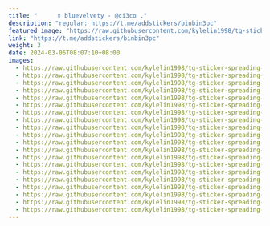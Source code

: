 ```yaml
---
title: "ㅤㅤㅤ × bluevelvety - @ci3co ."
description: "regular: https://t.me/addstickers/binbin3pc"
featured_image: "https://raw.githubusercontent.com/kylelin1998/tg-sticker-spreading-worldwide-images/main/img/7fab56a4-cc56-4269-a2d8-25853bce56cb.jpg"
link: "https://t.me/addstickers/binbin3pc"
weight: 3
date: 2024-03-06T08:07:10+08:00
images:
  - https://raw.githubusercontent.com/kylelin1998/tg-sticker-spreading-worldwide-images/main/img/7fab56a4-cc56-4269-a2d8-25853bce56cb.jpg
  - https://raw.githubusercontent.com/kylelin1998/tg-sticker-spreading-worldwide-images/main/img/98426217-3b6e-4b23-b0a0-c47580f9b993.jpg
  - https://raw.githubusercontent.com/kylelin1998/tg-sticker-spreading-worldwide-images/main/img/58475929-d677-4f38-b3c1-7554a5bed540.jpg
  - https://raw.githubusercontent.com/kylelin1998/tg-sticker-spreading-worldwide-images/main/img/1917eb02-dc3c-4c14-9258-a8e694b16084.jpg
  - https://raw.githubusercontent.com/kylelin1998/tg-sticker-spreading-worldwide-images/main/img/32a89712-2e4b-445b-b9b6-a4d0fac71259.jpg
  - https://raw.githubusercontent.com/kylelin1998/tg-sticker-spreading-worldwide-images/main/img/b1d30c60-3922-4d5a-b3bd-db6b80037a7a.jpg
  - https://raw.githubusercontent.com/kylelin1998/tg-sticker-spreading-worldwide-images/main/img/78ebb526-9a81-4976-8cb1-b8f0f42006a3.jpg
  - https://raw.githubusercontent.com/kylelin1998/tg-sticker-spreading-worldwide-images/main/img/e7239c77-ae07-43bc-9647-0dc802cc533a.jpg
  - https://raw.githubusercontent.com/kylelin1998/tg-sticker-spreading-worldwide-images/main/img/148bd926-8a22-4b4a-beb1-189f56f1b4b1.jpg
  - https://raw.githubusercontent.com/kylelin1998/tg-sticker-spreading-worldwide-images/main/img/ad62fded-11b4-429f-88d3-a5519aefae37.jpg
  - https://raw.githubusercontent.com/kylelin1998/tg-sticker-spreading-worldwide-images/main/img/27f0f56f-00c5-4813-a206-f1a3bce2e827.jpg
  - https://raw.githubusercontent.com/kylelin1998/tg-sticker-spreading-worldwide-images/main/img/cf47a036-001b-4d84-8164-138d445f00de.jpg
  - https://raw.githubusercontent.com/kylelin1998/tg-sticker-spreading-worldwide-images/main/img/8ea10ebe-98ad-42f4-91f2-88cd04e27b95.jpg
  - https://raw.githubusercontent.com/kylelin1998/tg-sticker-spreading-worldwide-images/main/img/6b376328-30cb-4875-95ee-0f31d0d10f8a.jpg
  - https://raw.githubusercontent.com/kylelin1998/tg-sticker-spreading-worldwide-images/main/img/755e12ad-ff07-43a2-b6d7-460ec8b80d43.jpg
  - https://raw.githubusercontent.com/kylelin1998/tg-sticker-spreading-worldwide-images/main/img/f2b8740d-2480-4c9f-b41a-c030186927dd.jpg
  - https://raw.githubusercontent.com/kylelin1998/tg-sticker-spreading-worldwide-images/main/img/eae6a58b-7a5d-40fc-b559-d30387fd0e8c.jpg
  - https://raw.githubusercontent.com/kylelin1998/tg-sticker-spreading-worldwide-images/main/img/c63bcabe-a1d5-41a7-a1b7-25281b4d12f8.jpg
  - https://raw.githubusercontent.com/kylelin1998/tg-sticker-spreading-worldwide-images/main/img/06221322-85c4-4a1b-b3e9-fbd315447b26.jpg
  - https://raw.githubusercontent.com/kylelin1998/tg-sticker-spreading-worldwide-images/main/img/4dd31bcd-d24d-4e2a-a790-833903d4e319.jpg
---
```

